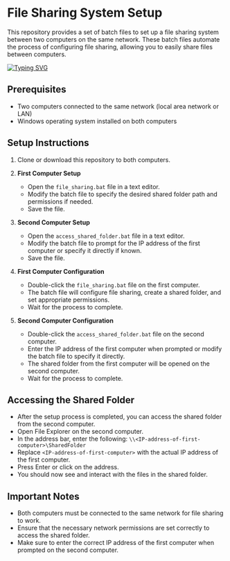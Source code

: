
# File Sharing System Setup

This repository provides a set of batch files to set up a file sharing system between two computers on the same network. These batch files automate the process of configuring file sharing, allowing you to easily share files between computers.

[![Typing SVG](https://readme-typing-svg.herokuapp.com?font=Fira+Code&weight=600&size=32&duration=10&pause=10&color=F70C22&background=000000&center=true&vCenter=true&width=250&lines=File+Sharing)](https://git.io/typing-svg)

## Prerequisites

- Two computers connected to the same network (local area network or LAN)
- Windows operating system installed on both computers

## Setup Instructions

1. Clone or download this repository to both computers.

2. **First Computer Setup**
    - Open the `file_sharing.bat` file in a text editor.
    - Modify the batch file to specify the desired shared folder path and permissions if needed.
    - Save the file.

3. **Second Computer Setup**
    - Open the `access_shared_folder.bat` file in a text editor.
    - Modify the batch file to prompt for the IP address of the first computer or specify it directly if known.
    - Save the file.

4. **First Computer Configuration**
    - Double-click the `file_sharing.bat` file on the first computer.
    - The batch file will configure file sharing, create a shared folder, and set appropriate permissions.
    - Wait for the process to complete.

5. **Second Computer Configuration**
    - Double-click the `access_shared_folder.bat` file on the second computer.
    - Enter the IP address of the first computer when prompted or modify the batch file to specify it directly.
    - The shared folder from the first computer will be opened on the second computer.
    - Wait for the process to complete.

## Accessing the Shared Folder

- After the setup process is completed, you can access the shared folder from the second computer.
- Open File Explorer on the second computer.
- In the address bar, enter the following: `\\<IP-address-of-first-computer>\SharedFolder`
- Replace `<IP-address-of-first-computer>` with the actual IP address of the first computer.
- Press Enter or click on the address.
- You should now see and interact with the files in the shared folder.

## Important Notes

- Both computers must be connected to the same network for file sharing to work.
- Ensure that the necessary network permissions are set correctly to access the shared folder.
- Make sure to enter the correct IP address of the first computer when prompted on the second computer.


